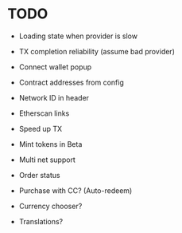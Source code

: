 # TODO

- Loading state when provider is slow
- TX completion reliability (assume bad provider)
- Connect wallet popup
- Contract addresses from config
- Network ID in header

- Etherscan links
- Speed up TX
- Mint tokens in Beta
- Multi net support
- Order status

- Purchase with CC? (Auto-redeem)
- Currency chooser?
- Translations?
